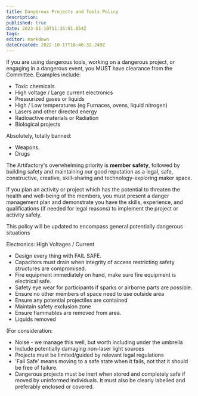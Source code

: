 ```yaml
---
title: Dangerous Projects and Tools Policy
description: 
published: true
date: 2023-01-10T11:35:01.054Z
tags: 
editor: markdown
dateCreated: 2022-10-17T16:46:32.249Z
---
```


If you are using dangerous tools, working on a dangerous project, or engaging in a dangerous event, you MUST have clearance from the Committee. Examples include:

-   Toxic chemicals
-   High voltage / Large current electronics
-   Pressurized gases or liquids
-   High / Low temperatures (eg Furnaces, ovens, liquid nitrogen)
-   Lasers and other directed energy
-   Radioactive materials or Radiation
-   Biological projects

Absolutely, totally banned:

-   Weapons.
-   Drugs

The Artifactory's overwhelming priority is **member safety**, followed by building safety and maintaining our good reputation as a legal, safe, constructive, creative, skill-sharing and technology-exploring maker space.

If you plan an activity or project which has the potential to threaten the health and well-being of the members, you must present a danger management plan and demonstrate you have the skills, experience, and qualifications (if needed for legal reasons) to implement the project or activity safely.

This policy will be updated to encompass general potentially dangerous situations

Electronics: High Voltages / Current

-   Design every thing with FAIL SAFE.
-   Capacitors must drain when integrity of access restricting safety structures are compromised.
-   Fire equipment immediately on hand, make sure fire equipment is electrical safe.
-   Safety eye wear for participants if sparks or airborne parts are possible.
-   Ensure no other members of space need to use outside area
-   Ensure any potential projectiles are contained
-   Maintain safety exclusion zone
-   Ensure flammables are removed from area.
-   Liquids removed

(For consideration:

-   Noise - we manage this well, but worth including under the umbrella
-   Include potentially damaging non-laser light sources
-   Projects must be limited/guided by relevant legal regulations
-   'Fail Safe' means moving to a safe state when it fails, not that it should be free of failure.
-   Dangerous projects must be inert when stored and completely safe if moved by uninformed individuals. It must also be clearly labelled and preferably enclosed or covered.
